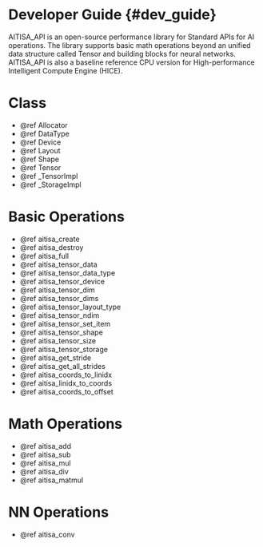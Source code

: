 Developer Guide {#dev_guide}
============================

AITISA_API is an open-source performance library for Standard APIs for AI operations. The library supports basic math operations beyond an unified data structure called Tensor and building blocks for neural networks. AITISA_API is also a baseline reference CPU version for High-performance Intelligent Compute Engine (HICE).

# Class
- @ref Allocator
- @ref DataType
- @ref Device
- @ref Layout
- @ref Shape
- @ref Tensor
- @ref _TensorImpl
- @ref _StorageImpl

# Basic Operations
- @ref aitisa_create
- @ref aitisa_destroy
- @ref aitisa_full
- @ref aitisa_tensor_data
- @ref aitisa_tensor_data_type
- @ref aitisa_tensor_device
- @ref aitisa_tensor_dim
- @ref aitisa_tensor_dims
- @ref aitisa_tensor_layout_type
- @ref aitisa_tensor_ndim
- @ref aitisa_tensor_set_item
- @ref aitisa_tensor_shape
- @ref aitisa_tensor_size
- @ref aitisa_tensor_storage
- @ref aitisa_get_stride
- @ref aitisa_get_all_strides
- @ref aitisa_coords_to_linidx
- @ref aitisa_linidx_to_coords
- @ref aitisa_coords_to_offset

# Math Operations
- @ref aitisa_add
- @ref aitisa_sub
- @ref aitisa_mul
- @ref aitisa_div
- @ref aitisa_matmul

# NN Operations
- @ref aitisa_conv

